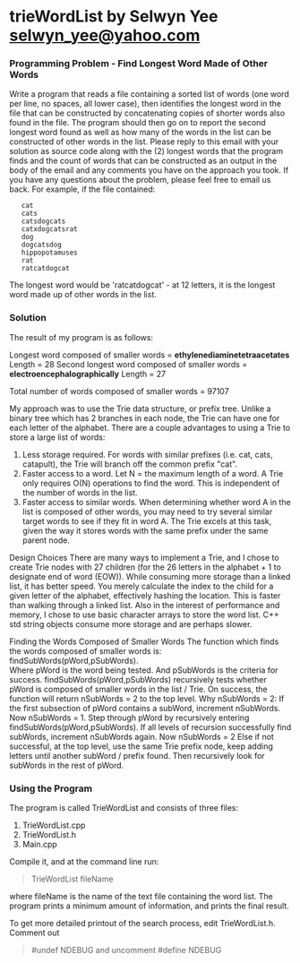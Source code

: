 trieWordList
						by Selwyn Yee
						selwyn_yee@yahoo.com
======================
### Programming Problem - Find Longest Word Made of Other Words

Write a program that reads a file containing a sorted list of words (one word per line, no spaces, all lower case), then identifies the longest word in the file that can be constructed by concatenating copies of shorter words also found in the file. The program should then go on to report the second longest word found as well as how many of the words in the list can be constructed of other words in the list.
Please reply to this email with your solution as source code along with the (2) longest words that the program finds and the count of words that can be constructed as an output in the body of the email and any comments you have on the approach you took.
If you have any questions about the problem, please feel free to email us back.
For example, if the file contained:

       cat
       cats
       catsdogcats
       catxdogcatsrat
       dog
       dogcatsdog
       hippopotamuses
       rat
       ratcatdogcat

The longest word would be 'ratcatdogcat' - at 12 letters, it is the longest word made up of other words in the list.  

### Solution

The result of my program is as follows:

Longest word composed of smaller words = **ethylenediaminetetraacetates**
Length = 28
Second longest word composed of smaller words = **electroencephalographically**
Length = 27

Total number of words composed of smaller words = 97107


My approach was to use the Trie data structure, or prefix tree.  Unlike a binary tree which has 2 branches in each node, the Trie can have one for each letter of the alphabet.  There are a couple advantages to using a Trie to store a large list of words:

1. Less storage required.  For words with similar prefixes (i.e. cat, cats, catapult), the Trie will branch off the common prefix "cat".  
2. Faster access to a word.   Let N = the maximum length of a word.  A Trie only requires O(N) operations to find the word.  This is independent of the number of words in the list.
3. Faster access to similar words.  When determining whether word A in the list is composed of other words, you may need to try several similar target words to see if they fit in word A.  The Trie excels at this task, given the way it stores words with the same prefix under the same parent node.

Design Choices
 There are many ways to implement a Trie, and I chose to create Trie nodes with 27 children (for the 26 letters in the alphabet + 1 to designate end of word (EOW)).  While consuming more storage than a linked list, it has better speed.  You merely calculate the index to the child for a given letter of the alphabet, effectively hashing the location.  This is faster than walking through a linked list.
Also in the interest of performance and memory, I chose to use basic character arrays to store the word list.  C++ std string objects consume more storage and are perhaps slower.

Finding the Words Composed of Smaller Words
The function which finds the words composed of smaller words is: findSubWords(pWord,pSubWords).  
Where pWord is the word being tested.
And pSubWords is the criteria for success.
findSubWords(pWord,pSubWords) recursively tests whether pWord is composed of smaller words in the list / Trie.  On success, the function will return nSubWords = 2 to the top level.
Why nSubWords = 2:
If the first subsection of pWord contains a subWord, increment nSubWords.
Now nSubWords = 1.
Step through pWord by recursively entering findSubWords(pWord,pSubWords).  If all levels of recursion successfully find subWords, increment nSubWords again.
Now nSubWords = 2
Else if not successful, at the top level, use the same Trie prefix node, keep adding letters until another subWord / prefix found.  Then recursively look for subWords in the rest of pWord.

### Using the Program

The program is called TrieWordList and consists of three files: 
1. TrieWordList.cpp
2. TrieWordList.h
3. Main.cpp

Compile it, and at the command line run:

> TrieWordList fileName

where fileName is the name of the text file containing the word list.  The program prints a minimum amount of information, and prints the final result.  

To get more detailed printout of the search process, edit TrieWordList.h.  Comment out 
> #undef NDEBUG
and uncomment
> #define NDEBUG

